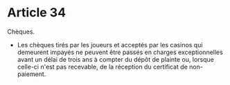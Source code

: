 # Article 34

Chèques.

- Les chèques tirés par les joueurs et acceptés par les casinos qui demeurent impayés ne peuvent être passés en charges exceptionnelles avant un délai de trois ans à compter du dépôt de plainte ou, lorsque celle-ci n'est pas recevable, de la réception du certificat de non-paiement.
